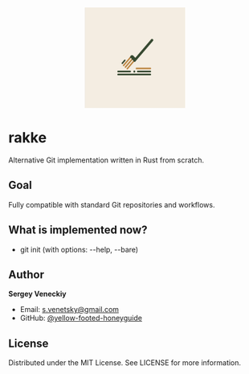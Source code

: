 <div align="center">
  <img src="assets/rakke_logo.png" width="200" alt="Rakke Logo">
</div>

# rakke
Alternative Git implementation written in Rust from scratch.


## Goal
Fully compatible with standard Git repositories and workflows.

## What is implemented now?
-  git init (with options: --help, --bare)


## Author
**Sergey Veneckiy**
- Email: s.venetsky@gmail.com
- GitHub: [@yellow-footed-honeyguide](https://github.com/yellow-footed-honeyguide)


## License
Distributed under the MIT License. See LICENSE for more information.


